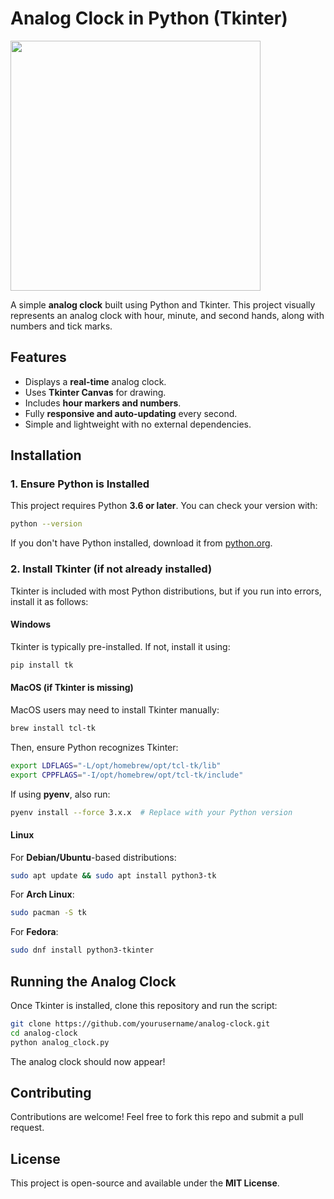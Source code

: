 # Analog Clock in Python (Tkinter)

<img src="https://github.com/user-attachments/assets/9f91bbcd-db59-4a14-ad1b-376f30670e6d" width="400">

A simple **analog clock** built using Python and Tkinter. This project visually represents an analog clock with hour, minute, and second hands, along with numbers and tick marks.

## Features
- Displays a **real-time** analog clock.
- Uses **Tkinter Canvas** for drawing.
- Includes **hour markers and numbers**.
- Fully **responsive and auto-updating** every second.
- Simple and lightweight with no external dependencies.

## Installation
### 1. Ensure Python is Installed
This project requires Python **3.6 or later**. You can check your version with:
```sh
python --version
```
If you don't have Python installed, download it from [python.org](https://www.python.org/downloads/).

### 2. Install Tkinter (if not already installed)
Tkinter is included with most Python distributions, but if you run into errors, install it as follows:

#### **Windows**
Tkinter is typically pre-installed. If not, install it using:
```sh
pip install tk
```

#### **MacOS** (if Tkinter is missing)
MacOS users may need to install Tkinter manually:
```sh
brew install tcl-tk
```
Then, ensure Python recognizes Tkinter:
```sh
export LDFLAGS="-L/opt/homebrew/opt/tcl-tk/lib"
export CPPFLAGS="-I/opt/homebrew/opt/tcl-tk/include"
```
If using **pyenv**, also run:
```sh
pyenv install --force 3.x.x  # Replace with your Python version
```

#### **Linux**
For **Debian/Ubuntu**-based distributions:
```sh
sudo apt update && sudo apt install python3-tk
```
For **Arch Linux**:
```sh
sudo pacman -S tk
```
For **Fedora**:
```sh
sudo dnf install python3-tkinter
```

## Running the Analog Clock
Once Tkinter is installed, clone this repository and run the script:
```sh
git clone https://github.com/yourusername/analog-clock.git
cd analog-clock
python analog_clock.py
```
The analog clock should now appear!

## Contributing
Contributions are welcome! Feel free to fork this repo and submit a pull request.

## License
This project is open-source and available under the **MIT License**.

